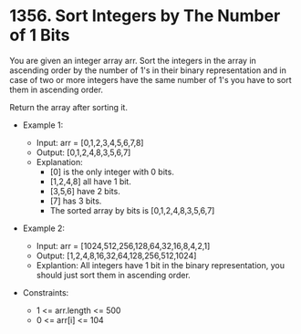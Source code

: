 # 1356. Sort Integers by The Number of 1 Bits

You are given an integer array arr. Sort the integers in the array in ascending order by the number of 1's in their binary representation and in case of two or more integers have the same number of 1's you have to sort them in ascending order.

Return the array after sorting it.

* Example 1:

    - Input: arr = [0,1,2,3,4,5,6,7,8]
    - Output: [0,1,2,4,8,3,5,6,7]
    - Explanation: 
        - [0] is the only integer with 0 bits.
        - [1,2,4,8] all have 1 bit.
        - [3,5,6] have 2 bits.
        - [7] has 3 bits.
        - The sorted array by bits is [0,1,2,4,8,3,5,6,7]

* Example 2:

    - Input: arr = [1024,512,256,128,64,32,16,8,4,2,1]
    - Output: [1,2,4,8,16,32,64,128,256,512,1024]
    - Explantion: All integers have 1 bit in the binary representation, you should just sort them in ascending order.

* Constraints:

    - 1 <= arr.length <= 500
    - 0 <= arr[i] <= 104